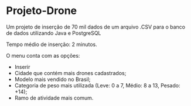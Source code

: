 # Projeto-Drone
Um projeto de inserção de 70 mil dados de um arquivo .CSV para o banco de dados utilizando Java e PostgreSQL 

Tempo médio de inserção: 2 minutos.

O menu conta com as opções:

- Inserir
- Cidade que contém mais drones cadastrados;
- Modelo mais vendido no Brasil; 
- Categoria de peso mais utilizada (Leve: 0 a 7, Médio: 8 a 13, Pesado: +14);
- Ramo de atividade mais comum.
